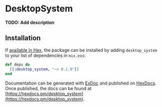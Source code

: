# DesktopSystem

**TODO: Add description**

## Installation

If [available in Hex](https://hex.pm/docs/publish), the package can be installed
by adding `desktop_system` to your list of dependencies in `mix.exs`:

```elixir
def deps do
  [{:desktop_system, "~> 0.1.0"}]
end
```

Documentation can be generated with [ExDoc](https://github.com/elixir-lang/ex_doc)
and published on [HexDocs](https://hexdocs.pm). Once published, the docs can
be found at [https://hexdocs.pm/desktop_system](https://hexdocs.pm/desktop_system).

